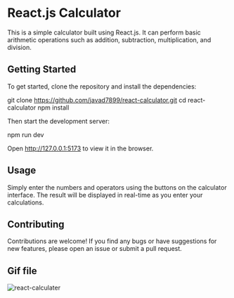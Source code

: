 # React.js Calculator

This is a simple calculator built using React.js. It can perform basic arithmetic operations such as addition, subtraction, multiplication, and division.

## Getting Started

To get started, clone the repository and install the dependencies:


git clone https://github.com/javad7899/react-calculator.git
cd react-calculator
npm install


Then start the development server:


npm run dev


Open http://127.0.0.1:5173 to view it in the browser.

## Usage

Simply enter the numbers and operators using the buttons on the calculator interface. The result will be displayed in real-time as you enter your calculations.

## Contributing

Contributions are welcome! If you find any bugs or have suggestions for new features, please open an issue or submit a pull request.

## Gif file

![react-calculater](https://github.com/javad7899/react-calculator/assets/90629580/b8f5ce15-f13c-4641-9778-3f9142298051)
